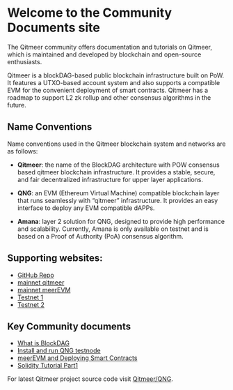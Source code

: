 # Welcome to the Community Documents site
The Qitmeer community offers documentation and tutorials on Qitmeer, which is maintained and developed by blockchain and open-source enthusiasts.

Qitmeer is a blockDAG-based public blockchain infrastructure built on PoW. It features a UTXO-based account system and also supports a compatible EVM for the convenient deployment of smart contracts. Qitmeer has a roadmap to support L2 zk rollup and other consensus algorithms in the future.

## Name Conventions

Name conventions used in the Qitmeer blockchain system and networks are as follows:

* **Qitmeer**: the name of the BlockDAG architecture with POW consensus based qitmeer blockchain infrastructure. It provides a stable, secure, and fair decentralized infrastructure for upper layer applications.

* **QNG**: an EVM (Ethereum Virtual Machine) compatible blockchain layer that runs seamlessly with “qitmeer” infrastructure. It provides an easy interface to deploy any EVM compatible dAPPs.

* **Amana**: layer 2 solution for QNG, designed to provide high performance and scalability. Currently, Amana is only available on testnet and is based on a Proof of Authority (PoA) consensus algorithm.

## Supporting websites:

* [GitHub Repo](https://github.com/Qitmeer/qng)
* [mainnet qitmeer](https://meerscan.io)
* [mainnet meerEVM](https://evm.meerscan.io)
* [Testnet 1](https://testnet.meerscan.io)
* [Testnet 2](https://testnet.qng.meerscan.io)

## Key Community documents
* [What is BlockDAG](What_is_BlockDAG.md)
* [Install and run QNG testnode](Installation_Running_qng_node.md)
* [meerEVM and Deploying Smart Contracts](meerEVM_deploying_SmartContracts.md)
* [Solidity Tutorial Part1 ](solidity_tutorial_basics_part_1.md)


For latest Qitmeer project source code visit [Qitmeer/QNG](https://github.com/Qitmeer/qng).